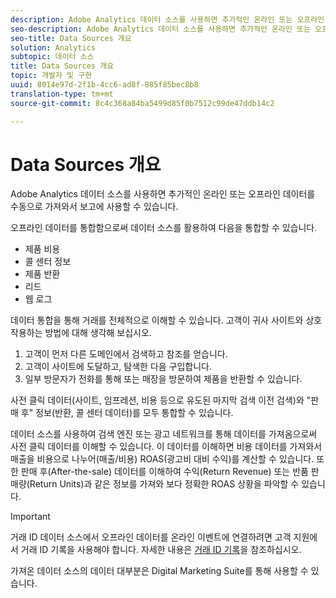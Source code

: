 ```yaml
---
description: Adobe Analytics 데이터 소스를 사용하면 추가적인 온라인 또는 오프라인 데이터를 수동으로 가져와서 보고에 사용할 수 있습니다.
seo-description: Adobe Analytics 데이터 소스를 사용하면 추가적인 온라인 또는 오프라인 데이터를 수동으로 가져와서 보고에 사용할 수 있습니다.
seo-title: Data Sources 개요
solution: Analytics
subtopic: 데이터 소스
title: Data Sources 개요
topic: 개발자 및 구현
uuid: 8014e97d-2f1b-4cc6-ad8f-885f85bec8b8
translation-type: tm+mt
source-git-commit: 8c4c368a84ba5499d85f0b7512c99de47ddb14c2

---
```



# Data Sources 개요

Adobe Analytics 데이터 소스를 사용하면 추가적인 온라인 또는 오프라인 데이터를 수동으로 가져와서 보고에 사용할 수 있습니다.

오프라인 데이터를 통합함으로써 데이터 소스를 활용하여 다음을 통합할 수 있습니다.

* 제품 비용
* 콜 센터 정보
* 제품 반환
* 리드
* 웹 로그

데이터 통합을 통해 거래를 전체적으로 이해할 수 있습니다. 고객이 귀사 사이트와 상호 작용하는 방법에 대해 생각해 보십시오.

1. 고객이 먼저 다른 도메인에서 검색하고 참조를 얻습니다.
1. 고객이 사이트에 도달하고, 탐색한 다음 구입합니다.
1. 일부 방문자가 전화를 통해 또는 매장을 방문하여 제품을 반환할 수 있습니다.

사전 클릭 데이터(사이트, 임프레션, 비용 등으로 유도된 마지막 검색 이전 검색)와 "판매 후" 정보(반환, 콜 센터 데이터)를 모두 통합할 수 있습니다.

데이터 소스를 사용하여 검색 엔진 또는 광고 네트워크를 통해 데이터를 가져옴으로써 사전 클릭 데이터를 이해할 수 있습니다. 이 데이터를 이해하면 비용 데이터를 가져와서 매출을 비용으로 나누어(매출/비용) ROAS(광고비 대비 수익)를 계산할 수 있습니다. 또한 판매 후(After-the-sale) 데이터를 이해하여 수익(Return Revenue) 또는 반품 판매량(Return Units)과 같은 정보를 가져와 보다 정확한 ROAS 상황을 파악할 수 있습니다.

>[!IMPORTANT]
>
>거래 ID 데이터 소스에서 오프라인 데이터를 온라인 이벤트에 연결하려면 고객 지원에서 거래 ID 기록을 사용해야 합니다. 자세한 내용은 [거래 ID 기록](/help/import/c-data-sources/datasrc-integrating-offline-data.md#section_30D6D47AEC0F4A36B87EBFE4C858F20C)을 참조하십시오.

가져온 데이터 소스의 데이터 대부분은 Digital Marketing Suite를 통해 사용할 수 있습니다.
